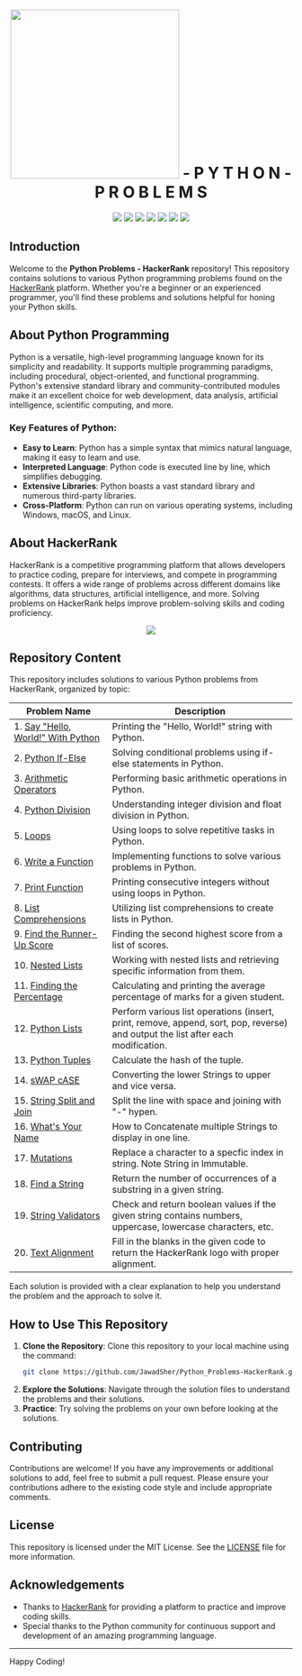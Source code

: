 <h1 align='center'>
    <img width='300px' src='https://www.hackerrank.com/wp-content/uploads/2018/08/hackerrank_logo.png'>
    - P Y T H O N - P R O B L E M S
</h1>

<div align="center">
    <img src="https://img.shields.io/badge/Problems%20Solved-11-brightgreen?style=flat-square">
    <img src="https://img.shields.io/github/contributors/JawadSher/Python_Problems-HackerRank?style=flat-square">
    <img src="https://img.shields.io/github/repo-size/JawadSher/Python_Problems-HackerRank?style=flat-square">
    <img src="https://img.shields.io/github/license/JawadSher/Python_Problems-HackerRank?style=flat-square">
    <img src="https://img.shields.io/github/stars/JawadSher/Python_Problems-HackerRank?style=flat-square">
    <img src="https://komarev.com/ghpvc/?username=JawadSher&label=Views&color=blueviolet&style=flat-square">
    <img src="https://img.shields.io/github/forks/JawadSher/Python_Problems-HackerRank?style=flat-square">
</div>


## Introduction
Welcome to the **Python Problems - HackerRank** repository! This repository contains solutions to various Python programming problems found on the [HackerRank](https://www.hackerrank.com/) platform. Whether you're a beginner or an experienced programmer, you'll find these problems and solutions helpful for honing your Python skills.

## About Python Programming
Python is a versatile, high-level programming language known for its simplicity and readability. It supports multiple programming paradigms, including procedural, object-oriented, and functional programming. Python's extensive standard library and community-contributed modules make it an excellent choice for web development, data analysis, artificial intelligence, scientific computing, and more.

### Key Features of Python:
- **Easy to Learn**: Python has a simple syntax that mimics natural language, making it easy to learn and use.
- **Interpreted Language**: Python code is executed line by line, which simplifies debugging.
- **Extensive Libraries**: Python boasts a vast standard library and numerous third-party libraries.
- **Cross-Platform**: Python can run on various operating systems, including Windows, macOS, and Linux.

## About HackerRank
HackerRank is a competitive programming platform that allows developers to practice coding, prepare for interviews, and compete in programming contests. It offers a wide range of problems across different domains like algorithms, data structures, artificial intelligence, and more. Solving problems on HackerRank helps improve problem-solving skills and coding proficiency.
<p align='center'><img src='https://cdn.dribbble.com/users/1771471/screenshots/14108349/media/0d446f06dbc6f204fdcb138902df65c9.gif'></p>

## Repository Content
This repository includes solutions to various Python problems from HackerRank, organized by topic:

| Problem Name | Description |
|---|---|
| 1. [Say "Hello, World!" With Python](https://github.com/JawadSher/Python_Problems-HackerRank/tree/main/1%20-%20Say%20%22Hello%2C%20World%21%22%20With%20Python) | Printing the "Hello, World!" string with Python. |
| 2. [Python If-Else](https://github.com/JawadSher/Python_Problems-HackerRank/tree/main/2%20-%20Python%20If-Else) | Solving conditional problems using if-else statements in Python. |
| 3. [Arithmetic Operators](https://github.com/JawadSher/Python_Problems-HackerRank/tree/main/3%20-%20Arithmetic%20Operators) | Performing basic arithmetic operations in Python. |
| 4. [Python Division](https://github.com/JawadSher/Python_Problems-HackerRank/tree/main/4%20-%20Python%20Division) | Understanding integer division and float division in Python. |
| 5. [Loops](https://github.com/JawadSher/Python_Problems-HackerRank/tree/main/5%20-%20Loops) | Using loops to solve repetitive tasks in Python. |
| 6. [Write a Function](https://github.com/JawadSher/Python_Problems-HackerRank/tree/main/6%20-%20Write%20a%20Function) | Implementing functions to solve various problems in Python. |
| 7. [Print Function](https://github.com/JawadSher/Python_Problems-HackerRank/tree/main/7%20-%20Print%20Function) | Printing consecutive integers without using loops in Python. |
| 8. [List Comprehensions](https://github.com/JawadSher/Python_Problems-HackerRank/tree/main/8%20-%20List%20Comprehensions) | Utilizing list comprehensions to create lists in Python. |
| 9. [Find the Runner-Up Score](https://github.com/JawadSher/Python_Problems-HackerRank/tree/main/9%20-%20Find%20the%20Runner-Up%20Score) | Finding the second highest score from a list of scores. |
| 10. [Nested Lists](https://github.com/JawadSher/Python_Problems-HackerRank/tree/main/10%20-%20Nested%20Lists) | Working with nested lists and retrieving specific information from them. |
| 11. [Finding the Percentage](https://github.com/JawadSher/Python_Problems-HackerRank/tree/main/11%20-%20Finding%20the%20Percentage) | Calculating and printing the average percentage of marks for a given student. |
| 12. [Python Lists](https://github.com/JawadSher/Python_Problems-HackerRank/tree/main/12%20-%20Python%20%20Lists) | Perform various list operations (insert, print, remove, append, sort, pop, reverse) and output the list after each modification. |
| 13. [Python Tuples](https://github.com/JawadSher/Python_Problems-HackerRank/tree/main/13%20-%20Python%20Tuples) | Calculate the hash of the tuple. |
| 14. [sWAP cASE](https://github.com/JawadSher/Python_Problems-HackerRank/tree/main/14%20-%20sWAP%20cASE) | Converting the lower Strings to upper and vice versa. |
| 15. [String Split and Join](https://github.com/JawadSher/Python_Problems-HackerRank/tree/main/15%20-%20String%20Split%20and%20Join) | Split the line with space and joining with "-" hypen. |
| 16. [What's Your Name](https://github.com/JawadSher/Python_Problems-HackerRank/tree/main/16%20-%20What's%20Your%20Name) | How to Concatenate multiple Strings to display in one line. |
| 17. [Mutations](https://github.com/JawadSher/Python_Problems-HackerRank/tree/main/17%20-%20Mutations) | Replace a character to a specfic index in string. Note String in Immutable. |
| 18. [Find a String](https://github.com/JawadSher/Python_Problems-HackerRank/tree/main/18%20-%20Find%20a%20String) | Return the number of occurrences of a substring in a given string. |
| 19. [String Validators](https://github.com/JawadSher/Python_Problems-HackerRank/tree/main/19%20-%20String%20Validators) | Check and return boolean values if the given string contains numbers, uppercase, lowercase characters, etc. |
| 20. [Text Alignment](https://github.com/JawadSher/Python_Problems-HackerRank/tree/main/20%20-%20Text%20Alignment) | Fill in the blanks in the given code to return the HackerRank logo with proper alignment. |




Each solution is provided with a clear explanation to help you understand the problem and the approach to solve it.

## How to Use This Repository
1. **Clone the Repository**: Clone this repository to your local machine using the command:
    ```sh
    git clone https://github.com/JawadSher/Python_Problems-HackerRank.git
    ```
2. **Explore the Solutions**: Navigate through the solution files to understand the problems and their solutions.
3. **Practice**: Try solving the problems on your own before looking at the solutions.

## Contributing
Contributions are welcome! If you have any improvements or additional solutions to add, feel free to submit a pull request. Please ensure your contributions adhere to the existing code style and include appropriate comments.

## License
This repository is licensed under the MIT License. See the [LICENSE](LICENSE) file for more information.

## Acknowledgements
- Thanks to [HackerRank](https://www.hackerrank.com/) for providing a platform to practice and improve coding skills.
- Special thanks to the Python community for continuous support and development of an amazing programming language.

---

Happy Coding!


